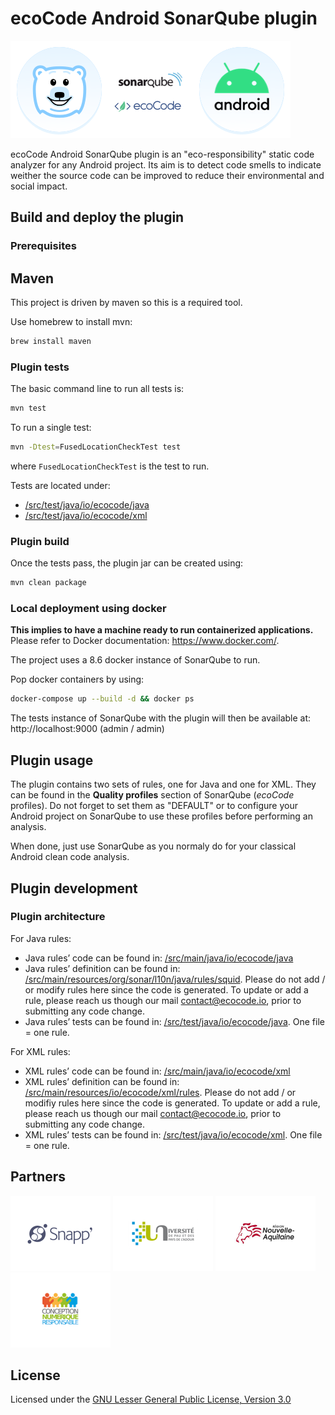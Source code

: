 # ecoCode Android SonarQube plugin
![Logo Ekko](docs/ekko-sonar.png)

ecoCode Android SonarQube plugin is an "eco-responsibility" static code analyzer for any Android project. Its aim is to detect code smells to
indicate weither the source code can be improved to reduce their environmental and social impact.

## Build and deploy the plugin

### Prerequisites

## Maven

This project is driven by maven so this is a required tool.

Use homebrew to install mvn:

```sh
brew install maven
```

### Plugin tests

The basic command line to run all tests is:

```sh
mvn test
```

To run a single test:

```sh
mvn -Dtest=FusedLocationCheckTest test
```

where `FusedLocationCheckTest` is the test to run.

Tests are located under:

- [/src/test/java/io/ecocode/java](/src/test/java/io/ecocode/java)
- [/src/test/java/io/ecocode/xml](/src/test/java/io/ecocode/xml)

### Plugin build

Once the tests pass, the plugin jar can be created using:

```sh
mvn clean package
```

### Local deployment using docker

**This implies to have a machine ready to run containerized applications.** Please refer to Docker documentation: https://www.docker.com/.

The project uses a 8.6 docker instance of SonarQube to run.

Pop docker containers by using:

```sh
docker-compose up --build -d && docker ps
```

The tests instance of SonarQube with the plugin will then be available at: http://localhost:9000  (admin / admin)

## Plugin usage

The plugin contains two sets of rules, one for Java and one for XML. They can be found in the **Quality profiles** section of
SonarQube (*ecoCode* profiles).
Do not forget to set them as "DEFAULT" or to configure your Android project on SonarQube to use these profiles before performing an
analysis.

When done, just use SonarQube as you normaly do for your classical Android clean code analysis.

## Plugin development

### Plugin architecture

For Java rules:

- Java rules’ code can be found in: [/src/main/java/io/ecocode/java](/src/main/java/io/ecocode/java)
- Java rules’ definition can be found in: [/src/main/resources/org/sonar/l10n/java/rules/squid](/src/main/resources/org/sonar/l10n/java/rules/squid).
  Please do not add / or modify rules here since the code is generated. To update or add a rule, please reach us though our mail
  <contact@ecocode.io>, prior to submitting any code change.
- Java rules’ tests can be found in: [/src/test/java/io/ecocode/java](/src/test/java/io/ecocode/java). One file = one rule.

For XML rules:

- XML rules’ code can be found in: [/src/main/java/io/ecocode/xml](/src/main/java/io/ecocode/xml)
- XML rules’ definition can be found in: [/src/main/resources/io/ecocode/xml/rules](/src/main/resources/io/ecocode/xml/rules).
  Please do not add / or modifiy rules here since the code is generated. To update or add a rule, please reach us though our mail
  <contact@ecocode.io>, prior to submitting any code change.
- XML rules’ tests can be found in: [/src/test/java/io/ecocode/xml](/src/test/java/io/ecocode/xml). One file = one rule.

## Partners
[![Snapp’](docs/logoSnapp.png)](https://www.snapp.fr)
[![Université de Pau](docs/logoUnivPau.png)](https://www.univ-pau.fr/)
[![Région Nouvelle-Aquitaine](docs/logoNA.png)](https://www.nouvelle-aquitaine.fr)
[![Collectif Conception Numérique Responsable](docs/logoCCNR.png)](https://collectif.greenit.fr)

## License

Licensed under the [GNU Lesser General Public License, Version 3.0](https://www.gnu.org/licenses/lgpl.txt)

